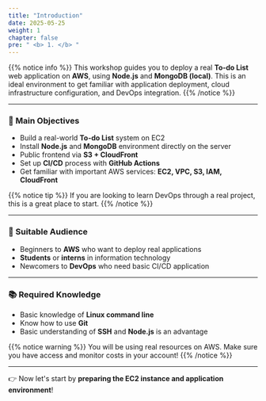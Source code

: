 ```yaml
---
title: "Introduction"
date: 2025-05-25
weight: 1
chapter: false
pre: " <b> 1. </b> "
---
```


{{% notice info %}}
This workshop guides you to deploy a real **To-do List** web application on **AWS**, using **Node.js** and **MongoDB (local)**. This is an ideal environment to get familiar with application deployment, cloud infrastructure configuration, and DevOps integration.
{{% /notice %}}

---

### 🎯 Main Objectives

- Build a real-world **To-do List** system on EC2
- Install **Node.js** and **MongoDB** environment directly on the server
- Public frontend via **S3 + CloudFront**
- Set up **CI/CD** process with **GitHub Actions**
- Get familiar with important AWS services: **EC2, VPC, S3, IAM, CloudFront**

{{% notice tip %}}
If you are looking to learn DevOps through a real project, this is a great place to start.
{{% /notice %}}

---

### 👤 Suitable Audience

- Beginners to **AWS** who want to deploy real applications
- **Students** or **interns** in information technology
- Newcomers to **DevOps** who need basic CI/CD application

---

### 📚 Required Knowledge

- Basic knowledge of **Linux command line**
- Know how to use **Git**
- Basic understanding of **SSH** and **Node.js** is an advantage

{{% notice warning %}}
You will be using real resources on AWS. Make sure you have access and monitor costs in your account!
{{% /notice %}}

---

👉 Now let's start by **preparing the EC2 instance and application environment**!
